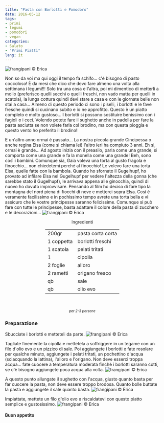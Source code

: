 ```yaml
---
title: "Pasta con Borlotti e Pomodoro"
date: 2016-05-12
tags:
- primi
- legumi
- pomodori
- vegan
categories:
- Salato
- "Primi Piatti"
lang: it
---
```

![](header.jpg "frangipani © Erica")

Non so da voi ma qui oggi il tempo fa schifo... c'è bisogno di pasto coccoloso! È da mesi che dico che devo fare almeno una volta alla settimana i legumi!!! Solo tra una cosa e l'altra, poi mi dimentico di metterli a mollo (preferisco quelli secchi o quelli freschi, non vado matta per quelli in scatola), la lunga cottura quindi devi stare a casa e con le giornate belle non stai a casa... Almeno di questo periodo ci sono i piselli, i borlotti e le fave fresche quindi si cucinano subito e io ne approfitto. Questo è un piatto completo e molto gustoso... I borlotti si possono sostituire benissimo con i fagioli o i ceci. Volendo potete fare il sughetto anche in padella per fare la pasta asciutta se non volete farla col brodino, ma con questa pioggia e questo vento ho preferito il brodino!

E un'altro anno ormai è passato... La nostra piccola grande Cincipessa o anche regina Elsa (come si chiama lei) l'altro ieri ha compiuto 3 anni. Eh si, ormai è grande... Ad agosto inizia con il preasilo, parla come una grande, si comporta come una grande e fa la monella come una grande! Beh, sono così i bambini. Comunque sia, Gaia voleva una torta al gusto fragola e finocchio... non chiedetemi perché al finocchio! Le volevo fare una torta Elsa, quelle fatte con la bambola. Quando ho sfornato il Gugelhupf, ho provato ad infilare Elsa nel Gugelhupf per vedere l'altezza della gonna (che sarebbe stato il Gugelhupf), le arrivava appena alle ginocchia, quindi di nuovo ho dovuto improvvisare. Pensando al film ho deciso di fare tipo la montagna del nord piena di fiocchi di neve e metterci sopra Elsa. Così è veramente facilissimo e in pochissimo tempo avrete una torta bella e vi assicuro che le vostre principesse saranno felicissime. Comunque si può fare con tutte le principesse, basta adattare il colore della pasta di zucchero e le decorazioni...
![](tortagaia.jpg "frangipani © Erica")

<div id="wrapper" style="text-align: center">
  <div id="yourdiv" style="display: inline-block;">
    <div class="ingredients">
      <div class="ingredients-title">Ingredienti</div>
      <table>
        <tbody>
          <tr>
            <td>200gr</td>
            <td>pasta corta corta</td>
          </tr>
          <tr>
            <td>1 coppetta</td>
            <td>borlotti freschi</td>
          </tr>
          <tr>
            <td>1 scatola</td>
            <td>pelati tritati</td>
          </tr>
          <tr>
            <td>1</td>
            <td>cipolla</td>
          </tr>
          <tr>
            <td>2 foglie</td>
            <td>alloro</td>
          </tr>
          <tr>
            <td>2 rametti</td>
            <td>origano fresco</td>
          </tr>
          <tr>
            <td>qb</td>
            <td>sale</td>
          </tr>
          <tr>
            <td>qb</td>
            <td>olio evo</td>
          </tr>
        </tbody>
      </table>
      <br></br>
      <i class="pull-right" style="font-size: 80%;">per 2-3 persone</i>
    </div>
  </div>
</div>


<h3>
  <font color="grey">
    <i class="fa-solid fa-gears"></i>
  </font> Preparazione
</h3>

Sbucciate i borlotti e metteteli da parte.
![](borlotti.jpg "frangipani © Erica")

Tagliate finemente la cipolla e mettetela a soffriggere in un tegame con un filo d'olio evo e un pizzico di sale. Poi aggiungete i borlotti e fate rosolare per qualche minuto, aggiungete i pelati tritati, un pochettino d'acqua (sciacquando la lattina), l'alloro e l'origano. Non deve esserci troppa acqua... fate cuocere a temperatura moderata finché i borlotti saranno cotti, se c'è bisogno aggiungete poca acqua alla volta.
![](pentola.jpg "frangipani © Erica")

A questo punto allungate il sughetto con l'acqua, giusto quanto basta per far cuocere la pasta, non deve essere troppo brodosa. Quanto bolle buttate la pasta e aggiungete il sale quanto basta.
![](brodo.jpg "frangipani © Erica")

Impiattate, mettete un filo d'olio evo e riscaldatevi con questo piatto semplice e gustosissimo.
![](risultato.jpg "frangipani © Erica")


<h4>Buon appetito
  <font color="red">
    <i class="fa-regular fa-face-smile"></i>
  </font>
</h4>
